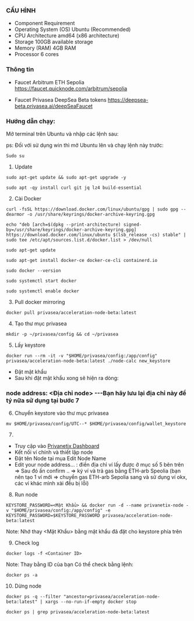 ### CẤU HÌNH
- Component	Requirement
- Operating System (OS)	Ubuntu (Recommended)
- CPU Architecture	amd64 (x86 architecture)
- Storage	100GB available storage
- Memory (RAM)	4GB RAM
- Processor	6 cores
  
### Thông tin
- Faucet Arbitrum ETH Sepolia
https://faucet.quicknode.com/arbitrum/sepolia
  
- Faucet Privasea DeepSea Beta tokens
  https://deepsea-beta.privasea.ai/deepSeaFaucet

### Hướng dẫn chạy:
Mở terminal trên Ubuntu và nhập các lệnh sau:

ps: Đối với sử dụng win thì mở Ubuntu lên và chạy lệnh này trước:
```
Sudo su
```
1. Update

```
sudo apt-get update && sudo apt-get upgrade -y
```

```
sudo apt -qy install curl git jq lz4 build-essential
```

2. Cài Docker

```
curl -fsSL https://download.docker.com/linux/ubuntu/gpg | sudo gpg --dearmor -o /usr/share/keyrings/docker-archive-keyring.gpg
```

```
echo "deb [arch=$(dpkg --print-architecture) signed-by=/usr/share/keyrings/docker-archive-keyring.gpg] https://download.docker.com/linux/ubuntu $(lsb_release -cs) stable" | sudo tee /etc/apt/sources.list.d/docker.list > /dev/null
```

```
sudo apt-get update
```

```
sudo apt-get install docker-ce docker-ce-cli containerd.io
```

```
sudo docker --version
```

```
sudo systemctl start docker
```

```
sudo systemctl enable docker
```


3. Pull docker mirroring
```
docker pull privasea/acceleration-node-beta:latest
```

4. Tạo thư mục privasea

```
mkdir -p ~/privasea/config && cd ~/privasea
```

5. Lấy keystore
```
docker run --rm -it -v "$HOME/privasea/config:/app/config" privasea/acceleration-node-beta:latest ./node-calc new_keystore
```
- Đặt mật khẩu
- Sau khi đặt mật khẩu xong sẽ hiện ra dòng:
 ### node address: <Địa chỉ node> ---Bạn hãy lưu lại địa chỉ này để tý nữa sử dụng tại bước 7

6. Chuyển keystore vào thư mục privasea
```
mv $HOME/privasea/config/UTC--* $HOME/privasea/config/wallet_keystore
```

7.
- Truy cập vào [Privanetix Dashboard](https://deepsea-beta.privasea.ai/privanetixNode)
- Kết nối ví chính và thiết lập node
- Đặt tên Node tại mụa Edit Node Name
- Edit your node address... : điền địa chỉ ví lấy được ở mục số 5 bên trên
=> Sau đó ấn confirm .. => ký ví và trả gas bằng ETH-arb Speolia
(bạn nên tạo 1 ví mới => chuyển gas ETH-arb Sepolia sang và sử dụng ví okx, các ví khác mình xài đều bị lỗi)

8. Run node
```
KEYSTORE_PASSWORD=<Mật Khẩu> && docker run -d --name privanetix-node -v "$HOME/privasea/config:/app/config" -e KEYSTORE_PASSWORD=$KEYSTORE_PASSWORD privasea/acceleration-node-beta:latest
```
Note: Nhớ thay <Mật Khẩu> bằng mật khẩu đã đặt cho keystore phía trên

9. Check log
```
docker logs -f <Container ID>
```
Note: Thay <Container ID> bằng ID của bạn
Có thể check bằng lệnh: 
```
docker ps -a
```

10. Dừng node
```
docker ps -q --filter "ancestor=privasea/acceleration-node-beta:latest" | xargs --no-run-if-empty docker stop
```

```
docker ps | grep privasea/acceleration-node-beta:latest
```
